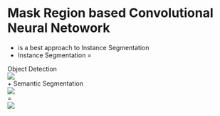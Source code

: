 # Mask Region based Convolutional Neural Netowork
- is  a best approach to Instance Segmentation
- Instance Segmentation =

Object Detection
<br>![](https://cdn-images-1.medium.com/max/1600/1*0T9gJQre00Mol0B1ATaHdA.gif) 
<br>+ Semantic Segmentation
<br>![](https://deeplearninganalytics.org/x/cdn/?https://storage.googleapis.com/wzukusers/user-32883313/images/5c140bcc570211goPAxe/semantic.gif)
<br>=
<br>![](https://cdn-images-1.medium.com/max/1600/1*enOf0BEuyn_YDdFWKp86Uw.gif)

